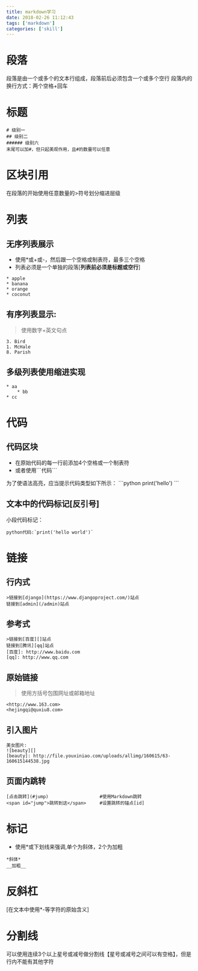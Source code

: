 ```yaml
---
title: markdown学习
date: 2018-02-26 11:12:43
tags: ['markdown']
categories: ['skill']
---
```

# 段落
段落是由一个或多个的文本行组成，段落前后必须包含一个或多个空行
段落内的换行方式：两个空格+回车

# 标题
```
# 级别一
## 级别二
###### 级别六
末尾可以加#，但只起美观作用，且#的数量可以任意
```

# 区块引用
在段落的开始使用任意数量的>符号划分缩进层级

# 列表
## 无序列表展示

* 使用*或+或-，然后跟一个空格或制表符，最多三个空格
* 列表必须是一个单独的段落[__列表前必须是标题或空行__]

```
* apple 
* banana 
* orange 
* coconut 
```
## 有序列表显示:
>使用数字+英文句点

```
3. Bird 
1. McHale 
8. Parish
```
## 多级列表使用缩进实现 
```
* aa  
    * bb  
* cc  
```
# 代码
## 代码区块

* 在原始代码的每一行前添加4个空格或一个制表符
* 或者使用\`\`\`代码\`\`\`

为了使语法高亮，应当提示代码类型如下所示：
\`\`\`python
print('hello')
\`\`\`
## 文本中的代码标记[反引号]
小段代码标记：
``` 
python代码:`print('hello world')` 
```
# 链接
## 行内式
```
>链接到[django](https://www.djangoproject.com/)站点 
链接到[admin](/admin)站点
```
## 参考式
```
>链接到[百度][]站点 
链接到[腾讯][qq]站点
[百度]: http://www.baidu.com
[qq]: http://www.qq.com
```
## 原始链接
> 使用方括号包围网址或邮箱地址

```
<http://www.163.com> 
<hejingqi@quxiu8.com>
```
## 引入图片
```
美女图片: 
![beauty][]
[beauty]: http://file.youxiniao.com/uploads/allimg/160615/63-160615144538.jpg
```

## 页面内跳转
```
[点击跳转](#jump)                   #使用Markdown跳转
<span id="jump">跳转到这</span>     #设置跳转的锚点[id]
```

# 标记
* 使用*或下划线来强调,单个为斜体，2个为加粗
```
*斜体* 
__加粗__
```

# 反斜杠
[在文本中使用*-等字符的原始含义]

# 分割线
可以使用连续3个以上星号或减号做分割线【星号或减号之间可以有空格】，但是行内不能有其他字符
